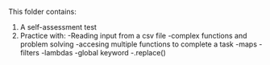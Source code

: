 This folder contains:
1. A self-assessment test
2. Practice with:
    -Reading input from a csv file
    -complex functions and problem solving
    -accesing multiple functions to complete a task
    -maps
    -filters
    -lambdas
    -global keyword
    -.replace()